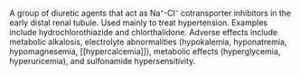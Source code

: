 A group of diuretic agents that act as Na⁺-Cl⁻ cotransporter inhibitors in the early distal renal tubule. Used mainly to treat hypertension. Examples include hydrochlorothiazide and chlorthalidone. Adverse effects include metabolic alkalosis, electrolyte abnormalities (hypokalemia, hyponatremia, hypomagnesemia, [[hypercalcemia]]), metabolic effects (hyperglycemia, hyperuricemia), and sulfonamide hypersensitivity.  